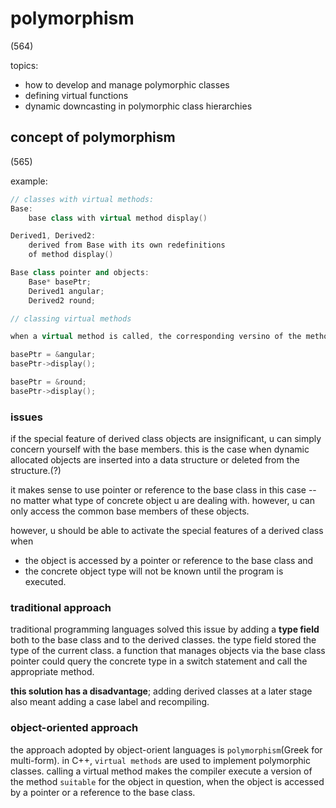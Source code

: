 # polymorphism

(564)

topics:

- how to develop and manage polymorphic classes
- defining virtual functions
- dynamic downcasting in polymorphic class hierarchies

## concept of polymorphism

(565)

example:

```c++
// classes with virtual methods:
Base:
    base class with virtual method display()

Derived1, Derived2:
    derived from Base with its own redefinitions
    of method display()

Base class pointer and objects:
    Base* basePtr;
    Derived1 angular;
    Derived2 round;

// classing virtual methods

when a virtual method is called, the corresponding versino of the method is executed for the object currently referenced.

basePtr = &angular;
basePtr->display();

basePtr = &round;
basePtr->display();

```

### issues

if the special feature of derived class objects are insignificant, u can simply concern yourself with the base members. this is the case when dynamic allocated objects are inserted into a data structure or deleted from the structure.(?)

it makes sense to use pointer or reference to the base class in this case -- no matter what type of concrete object u are dealing with. however, u can only access the common base members of these objects.

however, u should be able to activate the special features of a derived class when

- the object is accessed by a pointer or reference to the base class and
- the concrete object type will not be known until the program is executed.

### traditional approach

traditional programming languages solved this issue by adding a **type field** both to the base class and to the derived classes. the type field stored the type of the current class. a function that manages objects via the base class pointer could query the concrete type in a switch statement and call the appropriate method.

**this solution has a disadvantage**; adding derived classes at a later stage also meant adding a case label and recompiling.

### object-oriented approach

the approach adopted by object-orient languages is `polymorphism`(Greek for multi-form). in C++, `virtual methods` are used to implement polymorphic classes. calling a virtual method makes the compiler execute a version of the method `suitable` for the object in question, when the object is accessed by a pointer or a reference to the base class.